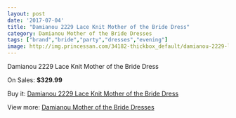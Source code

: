 ```yaml
---
layout: post
date: '2017-07-04'
title: "Damianou 2229 Lace Knit Mother of the Bride Dress"
category: Damianou Mother of the Bride Dresses
tags: ["brand","bride","party","dresses","evening"]
image: http://img.princessan.com/34182-thickbox_default/damianou-2229-lace-knit-mother-of-the-bride-dress.jpg
---
```

Damianou 2229 Lace Knit Mother of the Bride Dress

On Sales: **$329.99**
<a href="https://www.princessan.com/en/15978-damianou-2229-lace-knit-mother-of-the-bride-dress.html"><amp-img layout="responsive" width="600" height="600" src="//img.princessan.com/34182-thickbox_default/damianou-2229-lace-knit-mother-of-the-bride-dress.jpg" alt="Damianou 2229 Lace Knit Mother of the Bride Dress 0" /></a>

Buy it: [Damianou 2229 Lace Knit Mother of the Bride Dress](https://www.princessan.com/en/15978-damianou-2229-lace-knit-mother-of-the-bride-dress.html "Damianou 2229 Lace Knit Mother of the Bride Dress")

View more: [Damianou Mother of the Bride Dresses](https://www.princessan.com/en/123- "Damianou Mother of the Bride Dresses")